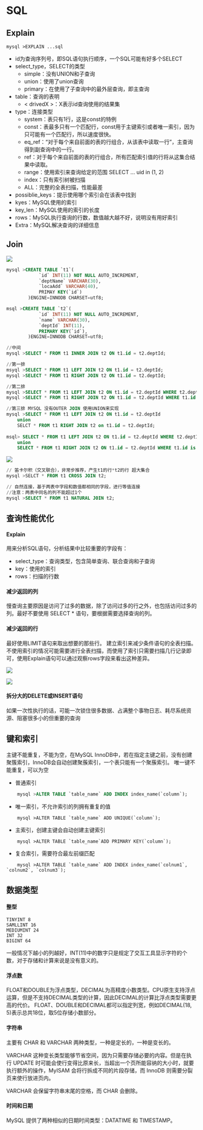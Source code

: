 # SQL

## Explain

```
mysql >EXPLAIN ...sql
```

- id为查询序列号，即SQL语句执行顺序，一个SQL可能有好多个SELECT
- select_type，SELECT的类型
	- simple：没有UNION和子查询
	- union：使用了union查询
	- primary：在使用了子查询中的最外层查询，即主查询
- table：查询的表明
	- < drivedX >：X表示id查询使用的结果集
- type：连接类型
	- system：表只有1行，这是const的特例
	- const：表最多只有一个匹配行，const用于主键索引或者唯一索引，因为只可能有一个匹配行，所以速度很快。
	- eq_ref：“对于每个来自前面的表的行组合，从该表中读取一行”，主查询得到副查询中的一行。
	- ref：对于每个来自前面的表的行组合，所有匹配索引值的行将从这集合结果中读取。
	- range：使用索引来查询给定的范围 SELECT ... uid in (1, 2)
	- index：只有索引树被扫描
	- ALL：完整的全表扫描，性能最差
- possiblie_keys：提示使用哪个索引会在该表中找到
- kyes：MySQL使用的索引
- key_len：MySQL使用的索引的长度
- rows：MySQL执行查询的行数，数值越大越不好，说明没有用好索引
- Extra：MySQL解决查询的详细信息

## Join

![](http://p5s0bbd0l.bkt.clouddn.com/sql2.png)


```sql
mysql >CREATE TABLE `t1`(
			`id` INT(11) NOT NULL AUTO_INCREMENT,
			`deptName` VARCHAR(30),
			`locaAdd` VARCHAR(40),
			PRIMAY KEY(`id`)
		)ENGINE=INNODB CHARSET=utf8;

msql >CREATE TABLE `t2`(
			`id` INT(11) NOT NULL AUTO_INCREMENT,
			`name` VARCHAR(30),
			`deptId` INT(11),
			PRIMARY KEY(`id`),		
		)ENGINE=INNODB CHARSET=utf8;
```

```sql
//中间
mysql >SELECT * FROM t1 INNER JOIN t2 ON t1.id = t2.deptId;
```

```sql
//第一排
msyql >SELECT * FROM t1 LEFT JOIN t2 ON t1.id = t2.deptId;
mysql >SELECT * FROM t1 RIGHT JOIN t2 ON t1.id = t2.deptId;
```

```sql
//第二排
mysql >SELECT * FROM t1 LEFT JOIN t2 ON t1.id = t2.deptId WHERE t2.deptId is NULL;
mysql >SELECT * FROM t1 RIGHT JOIN t2 ON t1.id = t2.deptId WHERE t1.id is NULL;
```

```sql
//第三排 MYSQL 没有OUTER JOIN 使用UNION来实现
mysql >SELECT * FROM t1 LEFT JOIN t2 ON t1.id = t2.deptId
	union
	SELCT * FROM t1 RIGHT JOIN t2 on t1.id = t2.deptId;
	
msql> SELECT * FROM t1 LEFT JOIN t2 ON t1.id = t2.deptId WHERE t2.deptId is NULL
	union
	SELECT * FROM t1 RIGHT JOIN t2 ON t1.id = t2.deptId WHERE t1.id is NULL;
```

![](http://p5s0bbd0l.bkt.clouddn.com/sql1.jpg)


```sql
// 笛卡尔积（交叉联合），非常步推荐，产生t1的行*t2的行 超大集合
mysql >SELCT * FROM t1 CROSS JOIN t2;
```

```sql
// 自然连接，基于两表中字段和数值都相同的字段，进行等值连接
//注意：两表中同名的列不能超过1个
mysql >SELECT * FROM t1 NATURAL JOIN t2;
```


## 查询性能优化

#### Explain

用来分析SQL语句，分析结果中比较重要的字段有：

- select_type：查询类型，包含简单查询、联合查询和子查询 
- key：使用的索引
- rows：扫描的行数

#### 减少返回的列

慢查询主要原因是访问了过多的数据，除了访问过多的行之外，也包括访问过多的列。最好不要使用 SELECT * 语句，要根据需要选择查询的列。

#### 减少返回的行

最好使用LIMIT语句来取出想要的那些行。
建立索引来减少条件语句的全表扫描。不使用索引的情况可能需要进行全表扫描，而使用了索引只需要扫描几行记录即可，使用Explain语句可以通过观察rows字段来看出这种差异。


![](http://owj98yrme.bkt.clouddn.com/sql10.png)

![](http://owj98yrme.bkt.clouddn.com/sql11.png)

#### 拆分大的DELETE或INSERT语句

如果一次性执行的话，可能一次锁住很多数据、占满整个事物日志、耗尽系统资源、阻塞很多小的但重要的查询


## 键和索引


主键不能重复，不能为空，在MySQL InnoDB中，若在指定主键之前，没有创建聚簇索引，InnoDB会自动创建聚蔟索引，一个表只能有一个聚蔟索引。
唯一键不能重复，可以为空


- 普通索引

```sql
	mysql >ALTER TABLE `table_name` ADD INDEX index_name(`column`);
```

- 唯一索引，不允许索引的列拥有重复的值

```
	mysql >ALTER TABLE `table_name` ADD UNIQUE(`column`);
```

- 主索引，创建主键会自动创建主键索引

```
	mysql >ALTER TABLE `table_name`ADD PRIMARY KEY(`column`); 
```

- 复合索引，需要符合最左前缀匹配

```
	mysql >ALTER TABLE `table_name` ADD INDEX index_name(`colnum1`, `colnum2`, `colnum3`);	
```



## 数据类型

#### 整型

```
TINYINT 8
SAMLLINT 16 
MEDIUMINT 24
INT 32
BIGINT 64
```

一般情况下越小的列越好，INT(11)中的数字只是规定了交互工具显示字符的个数，对于存储和计算来说是没有意义的。

#### 浮点数

FLOAT和DOUBLE为浮点类型，DECIMAL为高精度小数类型。CPU原生支持浮点运算，但是不支持DECIMAL类型的计算，因此DECIMAL的计算比浮点类型需要更高的代价。
FLOAT、DOUBLE和DECIMAL都可以指定列宽，例如DECIMAL(18, 5)表示总共18位，取5位存储小数部分。

#### 字符串

主要有 CHAR 和 VARCHAR 两种类型，一种是定长的，一种是变长的。

VARCHAR 这种变长类型能够节省空间，因为只需要存储必要的内容。但是在执行 UPDATE 时可能会使行变得比原来长，当超出一个页所能容纳的大小时，就要执行额外的操作，MyISAM 会将行拆成不同的片段存储，而 InnoDB 则需要分裂页来使行放进页内。

VARCHAR 会保留字符串末尾的空格，而 CHAR 会删除。

#### 时间和日期

MySQL 提供了两种相似的日期时间类型：DATATIME 和 TIMESTAMP。
